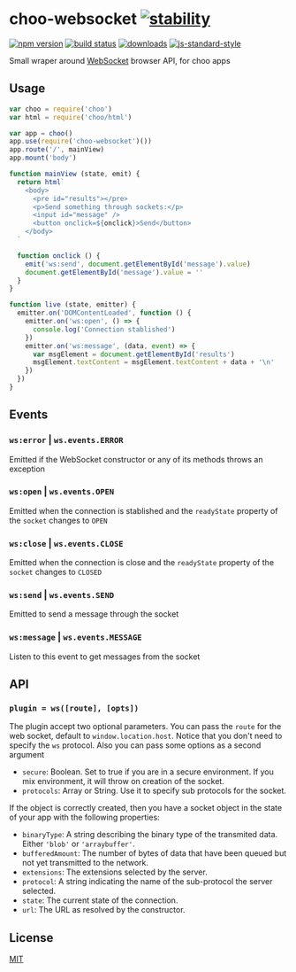 # choo-websocket [![stability][0]][1]
[![npm version][2]][3] [![build status][4]][5]
[![downloads][8]][9] [![js-standard-style][10]][11]

Small wraper around [WebSocket][WebSocket] browser API, for choo apps

## Usage
```js
var choo = require('choo')
var html = require('choo/html')

var app = choo()
app.use(require('choo-websocket')())
app.route('/', mainView)
app.mount('body')

function mainView (state, emit) {
  return html`
    <body>
      <pre id="results"></pre>
      <p>Send something through sockets:</p>
      <input id="message" />
      <button onclick=${onclick}>Send</button>
    </body>
  `

  function onclick () {
    emit('ws:send', document.getElementById('message').value)
    document.getElementById('message').value = ''
  }
}

function live (state, emitter) {
  emitter.on('DOMContentLoaded', function () {
    emitter.on('ws:open', () => {
      console.log('Connection stablished')
    })
    emitter.on('ws:message', (data, event) => {
      var msgElement = document.getElementById('results')
      msgElement.textContent = msgElement.textContent + data + '\n'
    })
  })
}
```

## Events
### `ws:error` | `ws.events.ERROR`
Emitted if the WebSocket constructor or any of its methods throws an exception

### `ws:open` | `ws.events.OPEN`
Emitted when the connection is stablished and the `readyState` property of the 
`socket` changes to `OPEN`

### `ws:close` | `ws.events.CLOSE`
Emitted when the connection is close and the `readyState` property of the 
`socket` changes to `CLOSED`

### `ws:send` | `ws.events.SEND`
Emitted to send a message through the socket

### `ws:message` | `ws.events.MESSAGE`
Listen to this event to get messages from the socket

## API
### `plugin = ws([route], [opts])`

The plugin accept two optional parameters. You can pass the `route` for the 
web socket, default to `window.location.host`. Notice that you don't need to 
specify the `ws` protocol. Also you can pass some options as a second argument

- `secure`: Boolean. Set to true if you are in a secure environment. If you mix 
environment, it will throw on creation of the socket.
- `protocols`: Array or String. Use it to specify sub protocols for the socket.

If the object is correctly created, then you have a socket object in the state 
of your app with the following properties:

- `binaryType`: A string describing the binary type of the transmited data. 
Either `'blob'` or `'arraybuffer'`.
- `bufferedAmount`: The number of bytes of data that have been queued but not 
yet transmitted to the network.
- `extensions`: The extensions selected by the server.
- `protocol`: A string indicating the name of the sub-protocol the server 
selected.
- `state`: The current state of the connection.
- `url`: The URL as resolved by the constructor.

## License
[MIT](/LICENSE)

[0]: https://img.shields.io/badge/stability-experimental-orange.svg?style=flat-square
[1]: https://nodejs.org/api/documentation.html#documentation_stability_index
[2]: https://img.shields.io/npm/v/choo-websocket.svg?style=flat-square
[3]: https://npmjs.org/package/choo-websocket
[4]: https://img.shields.io/travis/YerkoPalma/choo-websocket/master.svg?style=flat-square
[5]: https://travis-ci.org/YerkoPalma/choo-websocket
[6]: https://img.shields.io/codecov/c/github/YerkoPalma/choo-websocket/master.svg?style=flat-square
[7]: https://codecov.io/github/YerkoPalma/choo-websocket
[8]: http://img.shields.io/npm/dm/choo-websocket.svg?style=flat-square
[9]: https://npmjs.org/package/choo-websocket
[10]: https://img.shields.io/badge/code%20style-standard-brightgreen.svg?style=flat-square
[11]: https://github.com/feross/standard
[WebSocket]: https://developer.mozilla.org/en-US/docs/Web/API/WebSocket